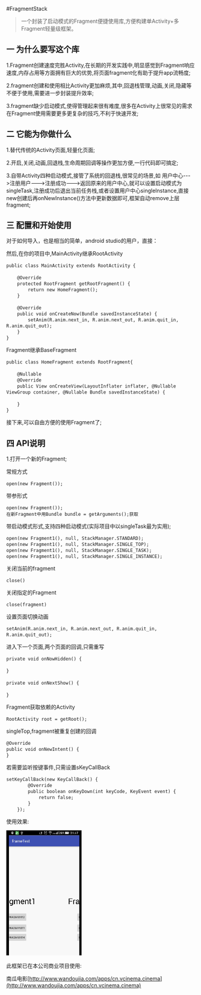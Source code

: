 #FragmentStack


>一个封装了启动模式的Fragment便捷使用库,方便构建单Activity+多Fragment轻量级框架。

## 一 为什么要写这个库

1.Fragment创建速度完胜Activity,在长期的开发实践中,明显感觉到Fragment响应速度,内存占用等方面拥有巨大的优势,将页面fragment化有助于提升app流畅度;

2.fragment创建和使用相比Activity更加麻烦,其中,回退栈管理,动画,关闭,隐藏等不便于使用,需要进一步封装提升效率;

3.fragment缺少启动模式,使得管理起来很有难度,很多在Activity上很常见的需求在Fragment使用需要更多更复杂的技巧,不利于快速开发;

## 二 它能为你做什么

1.替代传统的Activity页面,轻量化页面;

2.开启,关闭,动画,回退栈,生命周期回调等操作更加方便,一行代码即可搞定;

3.自带Activity四种启动模式,接管了系统的回退栈,很常见的场景,如 用户中心--->注册用户--->注册成功--->返回原来的用户中心,就可以设置启动模式为singleTask,注册成功后退出当前任务栈,或者设置用户中心singleInstance,直接new创建后再onNewInstance()方法中更新数据即可,框架自动remove上层fragment;


## 三 配置和开始使用

对于如何导入，也是相当的简单，android studio的用户，直接：

然后,在你的项目中,MainActivity继承RootActivity


	public class MainActivity extends RootActivity {

	    @Override
	    protected RootFragment getRootFragment() {
	        return new HomeFragment();
	    }

	    @Override
	    public void onCreateNow(Bundle savedInstanceState) {
	        setAnim(R.anim.next_in, R.anim.next_out, R.anim.quit_in, R.anim.quit_out);
	    }
	}


Fragment继承BaseFragment

	public class HomeFragment extends RootFragment{

	    @Nullable
	    @Override
	    public View onCreateView(LayoutInflater inflater, @Nullable ViewGroup container, @Nullable Bundle savedInstanceState) {
	
	    }
	}


接下来,可以自由方便的使用Fragment了;



## 四 API说明
1.打开一个新的Fragment;

常规方式
	
	open(new Fragment());

带参形式

	open(new Fragment());
	在新Fragment中用Bundle bundle = getArguments();获取

带启动模式形式,支持四种启动模式(实际项目中以singleTask最为实用);

	open(new Fragment1(), null, StackManager.STANDARD);
	open(new Fragment1(), null, StackManager.SINGLE_TOP);
	open(new Fragment1(), null, StackManager.SINGLE_TASK);
	open(new Fragment1(), null, StackManager.SINGLE_INSTANCE);


关闭当前的fragment

    close()

关闭指定的Fragment

	close(fragment)


设置页面切换动画
	
	setAnim(R.anim.next_in, R.anim.next_out, R.anim.quit_in, R.anim.quit_out);

进入下一个页面,两个页面的回调,只需重写
	
	private void onNowHidden() {

    }

	private void onNextShow() {

    }

Fragment获取依赖的Activity

	RootActivity root = getRoot();

singleTop,fragment被重复创建的回调
	
	@Override
    public void onNewIntent() {
    }

若需要监听按键事件,只需设置sKeyCallBack

	setKeyCallBack(new KeyCallBack() {
            @Override
            public boolean onKeyDown(int keyCode, KeyEvent event) {
                return false;
            }
        });


使用效果:

<img src="play.gif"/>

此框架已在本公司商业项目使用:

南瓜电影[http://www.wandoujia.com/apps/cn.vcinema.cinema](http://www.wandoujia.com/apps/cn.vcinema.cinema)
	
	